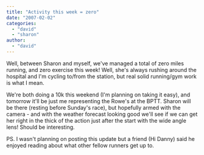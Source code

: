```yaml
---
title: "Activity this week = zero"
date: "2007-02-02"
categories: 
  - "david"
  - "sharon"
author:
  - "david"
---
```


Well, between Sharon and myself, we've managed a total of zero miles running, and zero exercise this week! Well, she's always rushing around the hospital and I'm cycling to/from the station, but real solid running/gym work is what I mean.

We're both doing a 10k this weekend (I'm planning on taking it easy), and tomorrow it'll be just me representing the Rowe's at the BPTT. Sharon will be there (resting before Sunday's race), but hopefully armed with the camera - and with the weather forecast looking good we'll see if we can get her right in the thick of the action just after the start with the wide angle lens! Should be interesting.

PS. I wasn't planning on posting this update but a friend (Hi Danny) said he enjoyed reading about what other fellow runners get up to.

